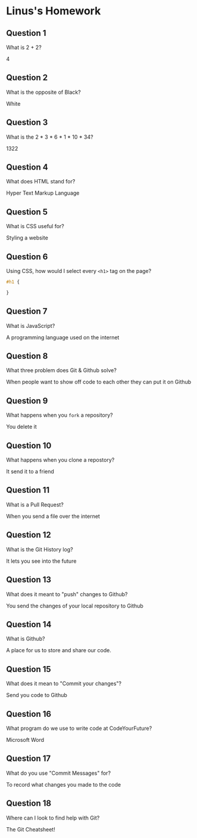 # Linus's Homework

## Question 1

What is 2 + 2?

4

## Question 2

What is the opposite of Black?

White

## Question 3

What is the  2 * 3 * 6 * 1 * 10 * 34?

1322

## Question 4 

What does HTML stand for?

Hyper Text Markup Language

## Question 5

What is CSS useful for?

Styling a website

## Question 6

Using CSS, how would I select every `<h1>` tag on the page?

```css
#h1 {

}
```

## Question 7

What is JavaScript?

A programming language used on the internet

## Question 8

What three problem does Git & Github solve?

When people want to show off code to each other they can put it on Github

## Question 9

What happens when you `fork` a repository?

You delete it

## Question 10 

What happens when you clone a repostory?

It send it to a friend

## Question 11

What is a Pull Request?

When you send a file over the internet

## Question 12

What is the Git History log?

It lets you see into the future

## Question 13

What does it meant to "push" changes to Github?

You send the changes of your local repository to Github

## Question 14

What is Github?

A place for us to store and share our code.

## Question 15

What does it mean to "Commit your changes"?

Send you code to Github

## Question 16

What program do we use to write code at CodeYourFuture?

Microsoft Word

## Question 17

What do you use "Commit Messages" for?

To record what changes you made to the code

## Question 18

Where can I look to find help with Git?

The Git Cheatsheet!
